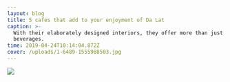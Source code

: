 ```yaml
---
layout: blog
title: 5 cafes that add to your enjoyment of Da Lat
caption: >-
  With their elaborately designed interiors, they offer more than just
  beverages.
time: 2019-04-24T10:14:04.872Z
cover: /uploads/1-6489-1555988503.jpg
---
```

![](/uploads/1-6489-1555988503.jpg)
